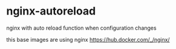 # nginx-autoreload
nginx with auto reload function when configuration changes

this base images are using nginx https://hub.docker.com/_/nginx/
